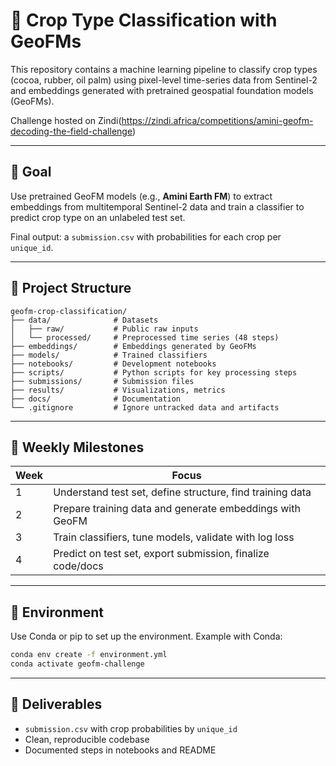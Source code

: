 # 🌾 Crop Type Classification with GeoFMs

This repository contains a machine learning pipeline to classify crop types (cocoa, rubber, oil palm) using pixel-level time-series data from Sentinel-2 and embeddings generated with pretrained geospatial foundation models (GeoFMs).

Challenge hosted on Zindi(https://zindi.africa/competitions/amini-geofm-decoding-the-field-challenge)

---

## 🚀 Goal

Use pretrained GeoFM models (e.g., **Amini Earth FM**) to extract embeddings from multitemporal Sentinel-2 data and train a classifier to predict crop type on an unlabeled test set.

Final output: a `submission.csv` with probabilities for each crop per `unique_id`.

---

## 📁 Project Structure

```
geofm-crop-classification/
├── data/              # Datasets
│   ├── raw/           # Public raw inputs
│   └── processed/     # Preprocessed time series (48 steps)
├── embeddings/        # Embeddings generated by GeoFMs
├── models/            # Trained classifiers
├── notebooks/         # Development notebooks
├── scripts/           # Python scripts for key processing steps
├── submissions/       # Submission files
├── results/           # Visualizations, metrics
├── docs/              # Documentation
└── .gitignore         # Ignore untracked data and artifacts
```

---

## 📅 Weekly Milestones

| Week | Focus                                |
|------|---------------------------------------|
| 1    | Understand test set, define structure, find training data |
| 2    | Prepare training data and generate embeddings with GeoFM |
| 3    | Train classifiers, tune models, validate with log loss    |
| 4    | Predict on test set, export submission, finalize code/docs|

---

## 🧪 Environment

Use Conda or pip to set up the environment. Example with Conda:

```bash
conda env create -f environment.yml
conda activate geofm-challenge
```

---

## 📝 Deliverables

- `submission.csv` with crop probabilities by `unique_id`
- Clean, reproducible codebase
- Documented steps in notebooks and README


